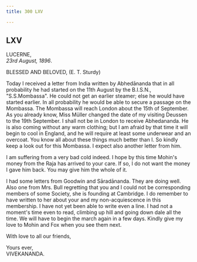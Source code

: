 ```yaml
---
title: 300 LXV

---
```

  

  


## LXV

LUCERNE,  
*23rd August, 1896*.

BLESSED AND BELOVED, (E. T. Sturdy)

Today I received a letter from India written by Abhedānanda that in all
probability he had started on the 11th August by the B.I.S.N.,
"S.S.Mombassa". He could not get an earlier steamer; else he would have
started earlier. In all probability he would be able to secure a passage
on the Mombassa. The Mombassa will reach London about the 15th of
September. As you already know, Miss Müller changed the date of my
visiting Deussen to the 19th September. I shall not be in London to
receive Abhedananda. He is also coming without any warm clothing; but I
am afraid by that time it will begin to cool in England, and he will
require at least some underwear and an overcoat. You know all about
these things much better than I. So kindly keep a look out for this
Mombassa. I expect also another letter from him.

I am suffering from a very bad cold indeed. I hope by this time Mohin's
money from the Raja has arrived to your care. If so, I do not want the
money I gave him back. You may give him the whole of it.

I had some letters from Goodwin and Sāradānanda. They are doing well.
Also one from Mrs. Bull regretting that you and I could not be
corresponding members of some Society, she is founding at Cambridge. I
do remember to have written to her about your and my non-acquiescence in
this membership. I have not yet been able to write even a line. I had
not a moment's time even to read, climbing up hill and going down dale
all the time. We will have to begin the march again in a few days.
Kindly give my love to Mohin and Fox when you see them next.

With love to all our friends,

Yours ever,  
VIVEKANANDA.